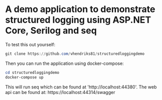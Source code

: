# A demo application to demonstrate structured logging using ASP.NET Core, Serilog and seq

To test this out yourself:
```powershell
git clone https://github.com/vhendriks81/structuredloggingdemo
```

Then you can run the application using docker-compose:
```powershell
cd structuredloggingdemo
docker-compose up
```

This will run seq which can be found at 'http://localhost:44380'. The web api can be found at: https://localhost:44314/swagger

